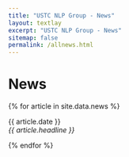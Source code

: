 ```yaml
---
title: "USTC NLP Group - News"
layout: textlay
excerpt: "USTC NLP Group - News"
sitemap: false
permalink: /allnews.html
---
```


# News

{% for article in site.data.news %}
<p>{{ article.date }} <br>
<em>{{ article.headline }}</em></p>
{% endfor %}
